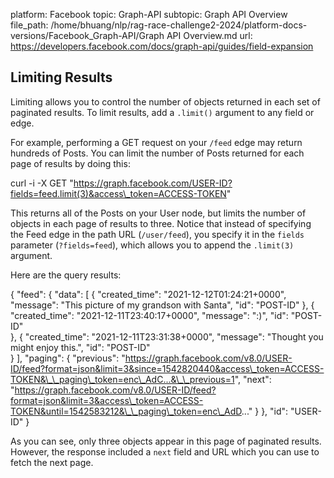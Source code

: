 platform: Facebook
topic: Graph-API
subtopic: Graph API Overview
file_path: /home/bhuang/nlp/rag-race-challenge2-2024/platform-docs-versions/Facebook_Graph-API/Graph API Overview.md
url: https://developers.facebook.com/docs/graph-api/guides/field-expansion


## Limiting Results

Limiting allows you to control the number of objects returned in each set of paginated results. To limit results, add a `.limit()` argument to any field or edge.

For example, performing a GET request on your `/feed` edge may return hundreds of Posts. You can limit the number of Posts returned for each page of results by doing this:

curl -i -X GET "https://graph.facebook.com/USER-ID?fields=feed.limit(3)&access\_token=ACCESS-TOKEN"

This returns all of the Posts on your User node, but limits the number of objects in each page of results to three. Notice that instead of specifying the Feed edge in the path URL (`/user/feed`), you specify it in the `fields` parameter (`?fields=feed`), which allows you to append the `.limit(3)` argument.

Here are the query results:

{
  "feed": {
    "data": \[
      {
        "created\_time": "2021-12-12T01:24:21+0000",
        "message": "This picture of my grandson with Santa",
        "id": "POST-ID"
      },
      {
        "created\_time": "2021-12-11T23:40:17+0000",
        "message": ":)",
        "id": "POST-ID"      
      },
      {
        "created\_time": "2021-12-11T23:31:38+0000",
        "message": "Thought you might enjoy this.",
        "id": "POST-ID"      
      }
    \],
    "paging": {
      "previous": "https://graph.facebook.com/v8.0/USER-ID/feed?format=json&limit=3&since=1542820440&access\_token=ACCESS-TOKEN&\_\_paging\_token=enc\_AdC...&\_\_previous=1",
      "next": "https://graph.facebook.com/v8.0/USER-ID/feed?format=json&limit=3&access\_token=ACCESS-TOKEN&until=1542583212&\_\_paging\_token=enc\_AdD..."
    }
  },
  "id": "USER-ID"
}

As you can see, only three objects appear in this page of paginated results. However, the response included a `next` field and URL which you can use to fetch the next page.